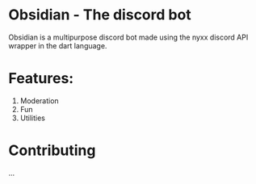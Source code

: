 # Obsidian - The discord bot
Obsidian is a multipurpose discord bot made using the nyxx discord API wrapper in the dart language.

# Features:
1) Moderation
2) Fun
3) Utilities

# Contributing
...